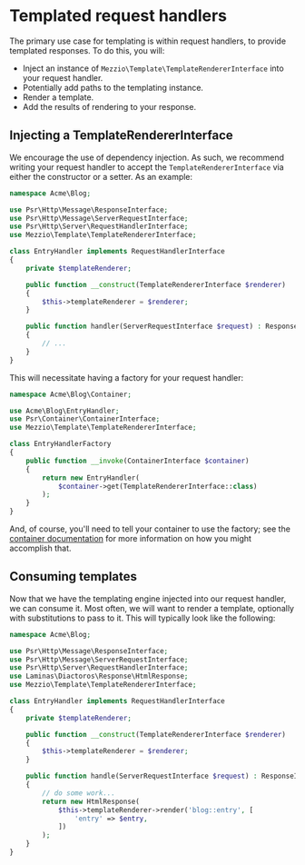 # Templated request handlers

The primary use case for templating is within request handlers, to provide templated
responses. To do this, you will:

- Inject an instance of `Mezzio\Template\TemplateRendererInterface` into your
  request handler.
- Potentially add paths to the templating instance.
- Render a template.
- Add the results of rendering to your response.

## Injecting a TemplateRendererInterface

We encourage the use of dependency injection. As such, we recommend writing your
request handler to accept the `TemplateRendererInterface` via either the constructor or a
setter. As an example:

```php
namespace Acme\Blog;

use Psr\Http\Message\ResponseInterface;
use Psr\Http\Message\ServerRequestInterface;
use Psr\Http\Server\RequestHandlerInterface;
use Mezzio\Template\TemplateRendererInterface;

class EntryHandler implements RequestHandlerInterface
{
    private $templateRenderer;

    public function __construct(TemplateRendererInterface $renderer)
    {
        $this->templateRenderer = $renderer;
    }

    public function handler(ServerRequestInterface $request) : ResponseInterface
    {
        // ...
    }
}
```

This will necessitate having a factory for your request handler:

```php
namespace Acme\Blog\Container;

use Acme\Blog\EntryHandler;
use Psr\Container\ContainerInterface;
use Mezzio\Template\TemplateRendererInterface;

class EntryHandlerFactory
{
    public function __invoke(ContainerInterface $container)
    {
        return new EntryHandler(
            $container->get(TemplateRendererInterface::class)
        );
    }
}
```

And, of course, you'll need to tell your container to use the factory; see the
[container documentation](../container/intro.md) for more information on how you
might accomplish that.

## Consuming templates

Now that we have the templating engine injected into our request handler, we can
consume it. Most often, we will want to render a template, optionally with
substitutions to pass to it. This will typically look like the following:

```php
namespace Acme\Blog;

use Psr\Http\Message\ResponseInterface;
use Psr\Http\Message\ServerRequestInterface;
use Psr\Http\Server\RequestHandlerInterface;
use Laminas\Diactoros\Response\HtmlResponse;
use Mezzio\Template\TemplateRendererInterface;

class EntryHandler implements RequestHandlerInterface
{
    private $templateRenderer;

    public function __construct(TemplateRendererInterface $renderer)
    {
        $this->templateRenderer = $renderer;
    }

    public function handle(ServerRequestInterface $request) : ResponseInterface
    {
        // do some work...
        return new HtmlResponse(
            $this->templateRenderer->render('blog::entry', [
                'entry' => $entry,
            ])
        );
    }
}
```
